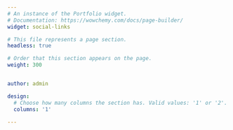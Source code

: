 ```yaml
---
# An instance of the Portfolio widget.
# Documentation: https://wowchemy.com/docs/page-builder/
widget: social-links

# This file represents a page section.
headless: true

# Order that this section appears on the page.
weight: 300


author: admin

design:
  # Choose how many columns the section has. Valid values: '1' or '2'.
  columns: '1'

---
```

